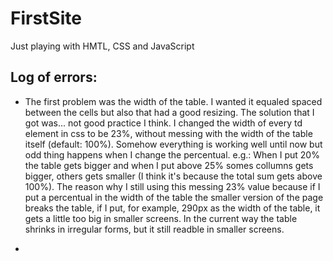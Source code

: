 # FirstSite
Just playing with HMTL, CSS and JavaScript

## Log of errors:

* The first problem was the width of the table. I wanted it equaled spaced between the cells but also that had a good resizing. The solution that I got was... not good practice I think. I changed the width of every td element in css to be 23%, without messing with the width of the table itself (default: 100%). Somehow everything is working well until now but odd thing happens when I change the percentual. e.g.: When I put 20% the table gets bigger and when I put above 25% somes collumns gets bigger, others gets smaller (I think it's because the total sum gets above 100%). The reason why I still using this messing 23% value because if I put a percentual in the width of the table the smaller version of the page breaks the table, if I put, for example, 290px as the width of the table, it gets a little too big in smaller screens. In the current way the table shrinks in irregular forms, but it still readble in smaller screens.

*
